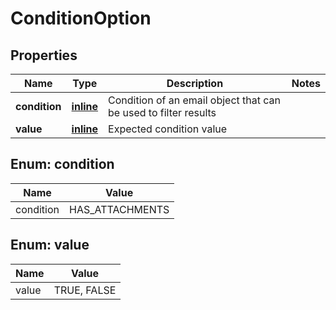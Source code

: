 
# ConditionOption

## Properties
Name | Type | Description | Notes
------------ | ------------- | ------------- | -------------
**condition** | [**inline**](#ConditionEnum) | Condition of an email object that can be used to filter results | 
**value** | [**inline**](#ValueEnum) | Expected condition value | 


<a name="ConditionEnum"></a>
## Enum: condition
Name | Value
---- | -----
condition | HAS_ATTACHMENTS


<a name="ValueEnum"></a>
## Enum: value
Name | Value
---- | -----
value | TRUE, FALSE



